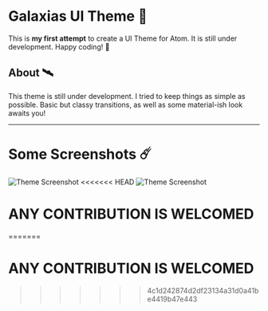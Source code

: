 # Galaxias UI Theme 🌌

This is  __my first attempt__ to create a UI Theme for Atom. It is still under development.
Happy coding! 🚀


## About 🛰️
This theme is still under development.
I tried to keep things as simple as possible. Basic but classy transitions, as well as some material-ish look awaits you!

---
# Some Screenshots ☄️
![Theme Screenshot](http://tw.greywool.com/i/kCtSH.png)
<<<<<<< HEAD
![Theme Screenshot](http://tw.greywool.com/i/BVzgp.png)

# ANY CONTRIBUTION IS WELCOMED
=======


# ANY CONTRIBUTION IS WELCOMED 
>>>>>>> 4c1d242874d2df23134a31d0a41be4419b47e443
